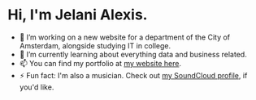 # Hi, I'm Jelani Alexis.

- 🔭 I’m working on a new website for a department of the City of Amsterdam, alongside studying IT in college.
- 🌱 I’m currently learning about everything data and business related.
- 📫 You can find my portfolio at [my website here](https://jelanialexis.vercel.app).
- ⚡ Fun fact: I'm also a musician. Check out [my SoundCloud profile](https://www.soundcloud.com/mightynoprod), if you'd like.
